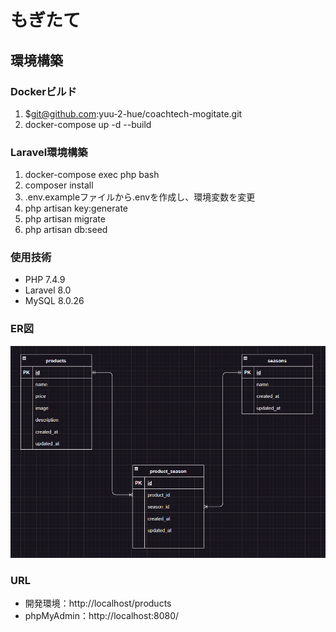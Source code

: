 # もぎたて

## 環境構築
### Dockerビルド
1. $git@github.com:yuu-2-hue/coachtech-mogitate.git
2. docker-compose up -d --build
### Laravel環境構築
1. docker-compose exec php bash
2. composer install
3. .env.exampleファイルから.envを作成し、環境変数を変更
4. php artisan key:generate
5. php artisan migrate
6. php artisan db:seed
### 使用技術
* PHP 7.4.9
* Laravel 8.0
* MySQL 8.0.26
### ER図
![mogitate-er.png が見つかりません](mogitate-er.png "Image")
### URL
* 開発環境：http://localhost/products
* phpMyAdmin：http://localhost:8080/

